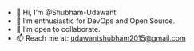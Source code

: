 - 👋 Hi, I’m @Shubham-Udawant
- 👀 I’m enthusiastic for DevOps and Open Source.
- 💞️ I’m open to collaborate.
- 📫 Reach me at: udawantshubham2015@gmail.com 

<!---
Shubham-Udawant/Shubham-Udawant is a ✨ special ✨ repository because its `README.md` (this file) appears on your GitHub profile.
You can click the Preview link to take a look at your changes.
--->

